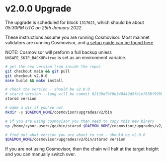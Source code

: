 # v2.0.0 Upgrade

The upgrade is scheduled for block `1317621`, which should be about _05:30PM UTC on 25th January 2022_.

These instructions assume you are running Cosmovisor. Most mainnet validators are running Cosmovisor, and [a setup guide can be found here](https://docs.stargaze.zone/nodes-and-validators/setting-up-cosmovisor).

NOTE: Cosmovisor will preform a full backup unless `UNSAFE_SKIP_BACKUP=true` is set as an environment variable.

```bash
# get the new version (run inside the repo)
git checkout main && git pull
git checkout v2.0.0
make build && make install

# check the version - should be v2.0.0
# starsd version --long will be commit 62138d79f0b348449d5fb1e7838f9958842f879b
starsd version

# make a dir if you've not
mkdir -p $DAEMON_HOME/cosmovisor/upgrades/v2/bin

# if you are using cosmovisor you then need to copy this new binary
cp /home/<your-user>/go/bin/starsd $DAEMON_HOME/cosmovisor/upgrades/v2/bin

# find out what version you are about to run - should be v2.0.0
$DAEMON_HOME/cosmovisor/upgrades/v2/bin/starsd version
```

If you are not using Cosmovisor, then the chain will halt at the target height and you can manually switch over.
